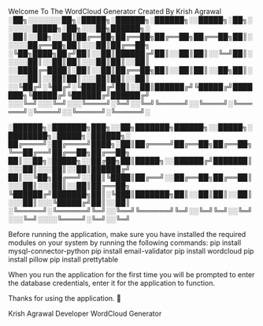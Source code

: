 Welcome To The WordCloud Generator Created By Krish Agrawal
░██╗░░░░░░░██╗░█████╗░██████╗░██████╗░░█████╗░██╗░░░░░░█████╗░██╗░░░██╗██████╗░
░██║░░██╗░░██║██╔══██╗██╔══██╗██╔══██╗██╔══██╗██║░░░░░██╔══██╗██║░░░██║██╔══██╗
░╚██╗████╗██╔╝██║░░██║██████╔╝██║░░██║██║░░╚═╝██║░░░░░██║░░██║██║░░░██║██║░░██║
░░████╔═████║░██║░░██║██╔══██╗██║░░██║██║░░██╗██║░░░░░██║░░██║██║░░░██║██║░░██║
░░╚██╔╝░╚██╔╝░╚█████╔╝██║░░██║██████╔╝╚█████╔╝███████╗╚█████╔╝╚██████╔╝██████╔╝
░░░╚═╝░░░╚═╝░░░╚════╝░╚═╝░░╚═╝╚═════╝░░╚════╝░╚══════╝░╚════╝░░╚═════╝░╚═════╝░

  ░██████╗░███████╗███╗░░██╗███████╗██████╗░░█████╗░████████╗░█████╗░██████╗░
  ██╔════╝░██╔════╝████╗░██║██╔════╝██╔══██╗██╔══██╗╚══██╔══╝██╔══██╗██╔══██╗
  ██║░░██╗░█████╗░░██╔██╗██║█████╗░░██████╔╝███████║░░░██║░░░██║░░██║██████╔╝
  ██║░░╚██╗██╔══╝░░██║╚████║██╔══╝░░██╔══██╗██╔══██║░░░██║░░░██║░░██║██╔══██╗
  ╚██████╔╝███████╗██║░╚███║███████╗██║░░██║██║░░██║░░░██║░░░╚█████╔╝██║░░██║
  ░╚═════╝░╚══════╝╚═╝░░╚══╝╚══════╝╚═╝░░╚═╝╚═╝░░╚═╝░░░╚═╝░░░░╚════╝░╚═╝░░╚═╝


Before running the application, make sure you have installed the required modules on your system by running the following commands:
pip install mysql-connector-python
pip install email-validator
pip install wordcloud
pip install pillow
pip install prettytable

When you run the application for the first time you will be prompted to enter the database credentials, enter it for the application to function.

Thanks for using the application. 🙂 

Krish Agrawal
Developer
WordCloud Generator